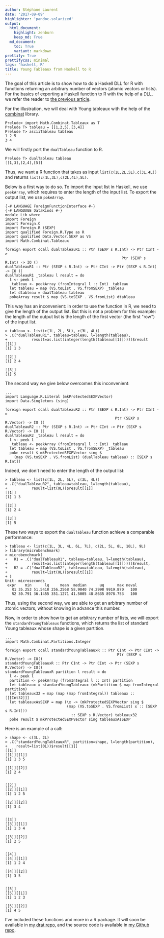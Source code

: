 ```yaml
---
author: Stéphane Laurent
date: '2017-09-09'
highlighter: 'pandoc-solarized'
output:
  html_document:
    highlight: zenburn
    keep_md: True
  md_document:
    toc: True
    variant: markdown
prettify: True
prettifycss: minimal
tags: 'haskell, R'
title: Young Tableaux from Haskell to R
---
```


The goal of this article is to show how to do a Haskell DLL for R with
functions returning an arbitrary number of vectors (atomic vectors or
lists). For the basics of exporting a Haskell function to R with the
help of a DLL, we refer the reader to [the previous
article](https://laustep.github.io/stlahblog/posts/FloatExpansionHaskell.html).

For the illustration, we will deal with Young tableaux with the help of
the
[combinat](https://hackage.haskell.org/package/combinat-0.2.8.2/docs/Math-Combinat-Tableaux.html)
library.

``` {.haskell}
Prelude> import Math.Combinat.Tableaux as T
Prelude T> tableau = [[1,2,5],[3,4]]
Prelude T> asciiTableau tableau
1 2 5 
3 4
```

We will firstly port the `dualTableau` function to R.

``` {.haskell}
Prelude T> dualTableau tableau
[[1,3],[2,4],[5]]
```

Thus, we want a R function that takes as input
`list(c(1L,2L,5L),c(3L,4L))` and returns `list(c(1L,3L),c(2L,4L),5L)`.

Below is a first way to do so. To import the input list in Haskell, we
use `peekArray`, which requires to enter the length of the input list.
To export the output list, we use `pokeArray`.

``` {.haskell}
{-# LANGUAGE ForeignFunctionInterface #-}
{-# LANGUAGE DataKinds #-}
module Lib where
import Foreign
import Foreign.C
import Foreign.R (SEXP)
import qualified Foreign.R.Type as R
import qualified Data.Vector.SEXP as VS
import Math.Combinat.Tableaux

foreign export ccall dualTableauR1 :: Ptr (SEXP s R.Int) -> Ptr CInt ->
                                                     Ptr (SEXP s R.Int) -> IO ()
dualTableauR1 :: Ptr (SEXP s R.Int) -> Ptr CInt -> Ptr (SEXP s R.Int) -> IO ()
dualTableauR1 _tableau l result = do
  l <- peek l
  _tableau <- peekArray (fromIntegral l :: Int) _tableau
  let tableau = map (VS.toList . VS.fromSEXP) _tableau
  let dtableau = dualTableau tableau
  pokeArray result $ map (VS.toSEXP . VS.fromList) dtableau
```

This way has an inconvenient: in order to use the function in R, we need
to give the length of the output list. But this is not a problem for
this example: the length of the output list is the length of the first
vector (the first "row") of the input list.

``` {.r}
> tableau <- list(c(1L, 2L, 5L), c(3L, 4L))
> .C("dualTableauR1", tableau=tableau, l=length(tableau), 
+           result=as.list(integer(length(tableau[[1]]))))$result
[[1]]
[1] 1 3

[[2]]
[1] 2 4

[[3]]
[1] 5
```

The second way we give below overcomes this inconvenient:

``` {.haskell}
...
import Language.R.Literal (mkProtectedSEXPVector)
import Data.Singletons (sing)

foreign export ccall dualTableauR2 :: Ptr (SEXP s R.Int) -> Ptr CInt ->
                                                  Ptr (SEXP s R.Vector) -> IO ()
dualTableauR2 :: Ptr (SEXP s R.Int) -> Ptr CInt -> Ptr (SEXP s R.Vector) -> IO ()
dualTableauR2 _tableau l result = do
  l <- peek l
  _tableau <- peekArray (fromIntegral l :: Int) _tableau
  let tableau = map (VS.toList . VS.fromSEXP) _tableau
  poke result $ mkProtectedSEXPVector sing $
    (map (VS.toSEXP . VS.fromList) (dualTableau tableau) :: [SEXP s R.Int])
```

Indeed, we don't need to enter the length of the output list:

``` {.r}
> tableau <- list(c(1L, 2L, 5L), c(3L, 4L))
> .C("dualTableauR2", tableau=tableau, l=length(tableau), 
+           result=list(0L))$result[[1]]
[[1]]
[1] 1 3

[[2]]
[1] 2 4

[[3]]
[1] 5
```

These two ways to export the `dualTableau` function achieve a comparable
performance:

``` {.r}
> tableau <- list(c(1L, 3L, 4L, 6L, 7L), c(2L, 5L, 8L, 10L), 9L)
> library(microbenchmark)
> microbenchmark(
+   R1 = .C("dualTableauR1", tableau=tableau, l=length(tableau), 
+           result=as.list(integer(length(tableau[[1]]))))$result,
+   R2 = .C("dualTableauR2", tableau=tableau, l=length(tableau), 
+           result=list(0L))$result[[1]]
+ ) 
Unit: microseconds
 expr    min      lq     mean  median      uq      max neval
   R1 35.253 51.5410 256.2568 58.9040 74.2990 9919.870   100
   R2 30.791 36.1455 351.1271 41.5005 48.8635 8978.753   100
```

Thus, using the second way, we are able to get an arbitrary number of
atomic vectors, without knowing in advance this number.

Now, in order to show how to get an arbitrary number of lists, we will
export the `standardYoungTableaux` functions, which returns the list of
standard Young tableaux whose shape is a given partition.

``` {.haskell}
...
import Math.Combinat.Partitions.Integer

foreign export ccall standardYoungTableauxR :: Ptr CInt -> Ptr CInt ->
                                                   Ptr (SEXP s R.Vector) -> IO()
standardYoungTableauxR :: Ptr CInt -> Ptr CInt -> Ptr (SEXP s R.Vector) -> IO()
standardYoungTableauxR partition l result = do
  l <- peek l
  partition <- peekArray (fromIntegral l :: Int) partition
  let tableaux = standardYoungTableaux (mkPartition $ map fromIntegral partition)
  let tableaux32 = map (map (map fromIntegral)) tableaux :: [[[Int32]]]
  let tableauxAsSEXP = map (\x -> (mkProtectedSEXPVector sing $
                            (map (VS.toSEXP . VS.fromList) x :: [SEXP s R.Int]))
                              :: SEXP s R.Vector) tableaux32
  poke result $ mkProtectedSEXPVector sing tableauxAsSEXP
```

Here is an example of a call:

``` {.r}
> shape <- c(3L, 2L)
> .C("standardYoungTableauxR", partition=shape, l=length(partition), 
+    result=list(0L))$result[[1]]
[[1]]
[[1]][[1]]
[1] 1 3 5

[[1]][[2]]
[1] 2 4


[[2]]
[[2]][[1]]
[1] 1 2 5

[[2]][[2]]
[1] 3 4


[[3]]
[[3]][[1]]
[1] 1 3 4

[[3]][[2]]
[1] 2 5


[[4]]
[[4]][[1]]
[1] 1 2 4

[[4]][[2]]
[1] 3 5


[[5]]
[[5]][[1]]
[1] 1 2 3

[[5]][[2]]
[1] 4 5
```

I've included these functions and more in a R package. It will soon be
available in [my drat repo](https://stlarepo.github.io/drat/), and the
source code is available in [my Github
repo](https://github.com/stla/tableaux).
